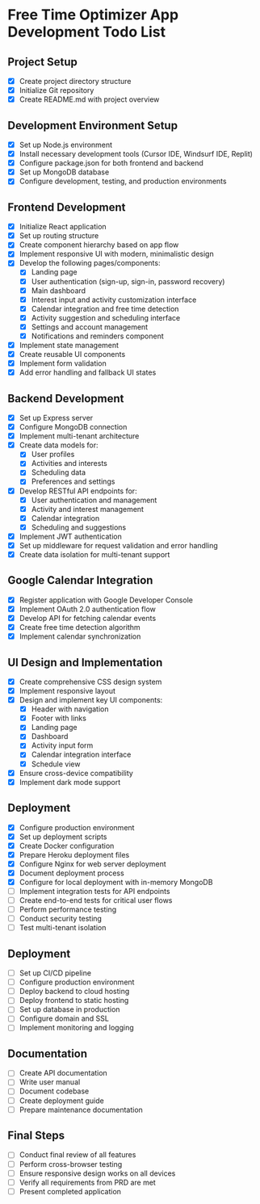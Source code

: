 # Free Time Optimizer App Development Todo List

## Project Setup
- [x] Create project directory structure
- [x] Initialize Git repository
- [x] Create README.md with project overview

## Development Environment Setup
- [x] Set up Node.js environment
- [x] Install necessary development tools (Cursor IDE, Windsurf IDE, Replit)
- [x] Configure package.json for both frontend and backend
- [x] Set up MongoDB database
- [x] Configure development, testing, and production environments

## Frontend Development
- [x] Initialize React application
- [x] Set up routing structure
- [x] Create component hierarchy based on app flow
- [x] Implement responsive UI with modern, minimalistic design
- [x] Develop the following pages/components:
  - [x] Landing page
  - [x] User authentication (sign-up, sign-in, password recovery)
  - [x] Main dashboard
  - [x] Interest input and activity customization interface
  - [x] Calendar integration and free time detection
  - [x] Activity suggestion and scheduling interface
  - [x] Settings and account management
  - [x] Notifications and reminders component
- [x] Implement state management
- [x] Create reusable UI components
- [x] Implement form validation
- [x] Add error handling and fallback UI states

## Backend Development
- [x] Set up Express server
- [x] Configure MongoDB connection
- [x] Implement multi-tenant architecture
- [x] Create data models for:
  - [x] User profiles
  - [x] Activities and interests
  - [x] Scheduling data
  - [x] Preferences and settings
- [x] Develop RESTful API endpoints for:
  - [x] User authentication and management
  - [x] Activity and interest management
  - [x] Calendar integration
  - [x] Scheduling and suggestions
- [x] Implement JWT authentication
- [x] Set up middleware for request validation and error handling
- [x] Create data isolation for multi-tenant support

## Google Calendar Integration
- [x] Register application with Google Developer Console
- [x] Implement OAuth 2.0 authentication flow
- [x] Develop API for fetching calendar events
- [x] Create free time detection algorithm
- [x] Implement calendar synchronization

## UI Design and Implementation
- [x] Create comprehensive CSS design system
- [x] Implement responsive layout
- [x] Design and implement key UI components:
  - [x] Header with navigation
  - [x] Footer with links
  - [x] Landing page
  - [x] Dashboard
  - [x] Activity input form
  - [x] Calendar integration interface
  - [x] Schedule view
- [x] Ensure cross-device compatibility
- [x] Implement dark mode support

## Deployment
- [x] Configure production environment
- [x] Set up deployment scripts
- [x] Create Docker configuration
- [x] Prepare Heroku deployment files
- [x] Configure Nginx for web server deployment
- [x] Document deployment process
- [x] Configure for local deployment with in-memory MongoDB
- [ ] Implement integration tests for API endpoints
- [ ] Create end-to-end tests for critical user flows
- [ ] Perform performance testing
- [ ] Conduct security testing
- [ ] Test multi-tenant isolation

## Deployment
- [ ] Set up CI/CD pipeline
- [ ] Configure production environment
- [ ] Deploy backend to cloud hosting
- [ ] Deploy frontend to static hosting
- [ ] Set up database in production
- [ ] Configure domain and SSL
- [ ] Implement monitoring and logging

## Documentation
- [ ] Create API documentation
- [ ] Write user manual
- [ ] Document codebase
- [ ] Create deployment guide
- [ ] Prepare maintenance documentation

## Final Steps
- [ ] Conduct final review of all features
- [ ] Perform cross-browser testing
- [ ] Ensure responsive design works on all devices
- [ ] Verify all requirements from PRD are met
- [ ] Present completed application
